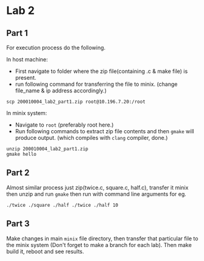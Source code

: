 # Lab 2

## Part 1

For execution process do the following.

In host machine:


- First navigate to folder where the zip file(containing .c & make file) is present.
- run following command for transferring the file to minix. (change file_name & ip address accordingly.)
```
scp 200010004_lab2_part1.zip root@10.196.7.20:/root
```

In minix system:

- Navigate to `root` (preferably root here.)
- Run following commands to extract zip file contents and then `gmake` will produce output. (which compiles with `clang` compiler, done.)
```
unzip 200010004_lab2_part1.zip 
gmake hello
```

## Part 2

Almost similar process just zip(twice.c, square.c, half.c), transfer it minix then unzip and run `gmake` then run with command line arguments for eg. 
```
./twice ./square ./half ./twice ./half 10
```

## Part 3

Make changes in main `minix` file directory, then transfer that particular file to the minix system (Don't forget to make a branch for each lab). Then make build it, reboot and see results.